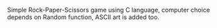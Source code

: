Simple Rock-Paper-Scissors game using C language, computer choice depends on Random function, ASCII art is added too.
